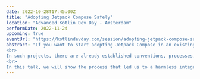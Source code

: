 ```yaml
---
date: 2022-10-28T17:45:00Z
title: "Adopting Jetpack Compose Safely"
location: "Advanced Kotlin Dev Day - Amsterdam"
performDate: 2022-11-24
upcoming: true
eventUrl: "https://kotlindevday.com/session/adopting-jetpack-compose-safely/"
abstract: "If you want to start adopting Jetpack Compose in an existing, large codebase, worked on by multiple teams, you can’t just add the dependency and start creating composables right away.
<br>
In such projects, there are already established conventions, processes, and architecture decisions that will be disrupted with such a revolutionary change as Compose, since it requires a mental model shift towards declarative patterns.
<br>
In this talk, we will show the process that led us to a harmless integration of Compose into the TIER application, focusing on tooling, architectural changes, the evolution of our design system, and how we managed to get our developers onboard for all of the above."
---
```

